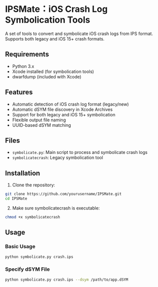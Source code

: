 # IPSMate：iOS Crash Log Symbolication Tools

A set of tools to convert and symbolicate iOS crash logs from IPS format. Supports both legacy and iOS 15+ crash formats.

## Requirements

- Python 3.x
- Xcode installed (for symbolication tools)
- dwarfdump (included with Xcode)

## Features

- Automatic detection of iOS crash log format (legacy/new)
- Automatic dSYM file discovery in Xcode Archives
- Support for both legacy and iOS 15+ symbolication
- Flexible output file naming
- UUID-based dSYM matching

## Files

- `symbolicate.py`: Main script to process and symbolicate crash logs
- `symbolicatecrash`: Legacy symbolication tool

## Installation

1. Clone the repository:

```bash
git clone https://github.com/yourusername/IPSMate.git
cd IPSMate
```

2. Make sure symbolicatecrash is executable:

```bash
chmod +x symbolicatecrash
```

## Usage

### Basic Usage

```bash
python symbolicate.py crash.ips
```

### Specify dSYM File

```bash
python symbolicate.py crash.ips --dsym /path/to/app.dSYM
```
